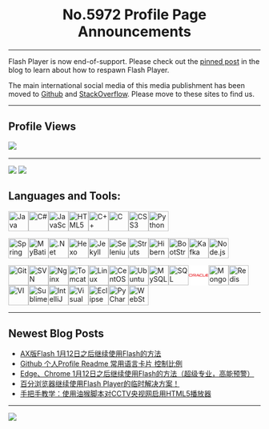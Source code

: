 <h1 align="center">No.5972 Profile Page Announcements</h1>

<hr>

Flash Player is now end-of-support. Please check out the [pinned post](https://no5972.tk/cms/archivers/48.html) in the blog to learn about how to respawn Flash Player.

The main international social media of this media publishment has been moved to [Github](#) and [StackOverflow](https://stackoverflow.com/users/14547429/no-5972). Please move to these sites to find us.

---

## Profile Views
![](https://count.getloli.com/get/@:No5972)

---

![](https://github-readme-stats.vercel.app/api?username=No5972&show_icons=true&text_color=718096&bg_color=ffffff)
![](https://github-readme-stats.vercel.app/api/top-langs/?username=no5972&langs_count=10&layout=compact&t=1611019612033&hide=HTML,css,stylus,batchfile)

<!--
## Social Medias:
[<img align="center" src="https://cdn.jsdelivr.net/npm/simple-icons@3.0.1/icons/github.svg" height="40" width="40" />](https://github.com/No5972) [<img align="center" src="https://cdn.jsdelivr.net/npm/simple-icons@3.0.1/icons/stackoverflow.svg" height="40" width="40" />](https://stackoverflow.com/users/14547429/no-5972)

-->

## Languages and Tools: 
<img align="center" src="https://www.vectorlogo.zone/logos/java/java-icon.svg" height="40" width="40" title="Java" /><img align="center" src="https://raw.githubusercontent.com/abranhe/programming-languages-logos/master/src/csharp/csharp.svg" height="40" width="40" title="C#" /><img align="center" src="https://raw.githubusercontent.com/abranhe/programming-languages-logos/master/src/javascript/javascript.svg" height="40" width="40" title="JavaScript" /><img align="center" src="https://www.vectorlogo.zone/logos/w3_html5/w3_html5-icon.svg" height="40" width="40" title="HTML5" /><img align="center" src="https://raw.githubusercontent.com/abranhe/programming-languages-logos/master/src/cpp/cpp.svg" height="40" width="40" title="C++" /><img align="center" src="https://raw.githubusercontent.com/abranhe/programming-languages-logos/master/src/c/c.svg" height="40" width="40" title="C" /><img align="center" src="https://raw.githubusercontent.com/prplx/svg-logos/master/svg/css3.svg" height="40" width="40" title="CSS3" /><img align="center" src="https://www.vectorlogo.zone/logos/python/python-icon.svg" height="40" width="40" title="Python" />

<img align="center" src="https://www.vectorlogo.zone/logos/springio/springio-icon.svg" height="40" width="40" title="SpringMVC, SpringBoot" /><img align="center" src="https://raw.githubusercontent.com/mybatis/logo/978369e60c3e4f2e4319d57388beb71e7d0955e0/logo-bird-ninja.svg" height="40" width="40" title="MyBatis" /><img align="center" src="https://www.vectorlogo.zone/logos/dotnet/dotnet-icon.svg" height="40" width="40" title=".Net" /><img align="center" src="https://www.vectorlogo.zone/logos/hexoio/hexoio-icon.svg" height="40" width="40" title="Hexo" /><img align="center" src="https://www.vectorlogo.zone/logos/jekyllrb/jekyllrb-icon.svg" title="Jekyll" height="40" width="40" /><img align="center" src="https://raw.githubusercontent.com/gilbarbara/logos/master/logos/selenium.svg" height="40" width="40" title="Selenium" /><img align="center" src="https://www.vectorlogo.zone/logos/apache_struts/apache_struts-icon.svg" height="40" width="40" title="Struts" /><img align="center" src="https://www.vectorlogo.zone/logos/hibernate/hibernate-icon.svg" height="40" width="40" title="Hibernate" /><img align="center" src="https://www.vectorlogo.zone/logos/getbootstrap/getbootstrap-icon.svg" height="40" width="40" title="BootStrap" /><img align="center" src="https://www.vectorlogo.zone/logos/apache_kafka/apache_kafka-icon.svg" height="40" width="40" title="Kafka" /><img align="center" src="https://www.vectorlogo.zone/logos/nodejs/nodejs-icon.svg" height="40" width="40" title="Node.js" />

<img align="center" src="https://www.vectorlogo.zone/logos/git-scm/git-scm-icon.svg" height="40" width="40" title="Git" /><img align="center" src="https://www.vectorlogo.zone/logos/apache_subversion/apache_subversion-icon.svg" height="40" width="40" title="SVN" /><img align="center" src="https://www.vectorlogo.zone/logos/nginx/nginx-icon.svg" height="40" width="40" title="Nginx" /><img align="center" src="https://www.vectorlogo.zone/logos/apache_tomcat/apache_tomcat-icon.svg" height="40" width="40" title="Tomcat" /><img align="center" src="https://www.vectorlogo.zone/logos/linux/linux-icon.svg" height="40" width="40" title="Linux" /><img align="center" src="https://www.vectorlogo.zone/logos/centos/centos-icon.svg" height="40" width="40" title="CentOS" /><img align="center" src="https://www.vectorlogo.zone/logos/ubuntu/ubuntu-icon.svg" height="40" width="40" title="Ubuntu" /><img align="center" src="https://www.vectorlogo.zone/logos/mysql/mysql-icon.svg" height="40" width="40" title="MySQL" /><img align="center" src="https://raw.githubusercontent.com/detain/svg-logos/master/svg/microsoft-sql-server.svg" height="40" width="40" title="SQL Server" /><img align="center" src="https://raw.githubusercontent.com/devicons/devicon/master/icons/oracle/oracle-original.svg" height="40" width="40" title="Oracle Database" /><img align="center" src="https://www.vectorlogo.zone/logos/mongodb/mongodb-icon.svg" height="40" width="40" title="MongoDB" /><img align="center" src="https://www.vectorlogo.zone/logos/redis/redis-icon.svg" height="40" width="40" title="Redis" /><img align="center" src="https://www.vectorlogo.zone/logos/vim/vim-icon.svg" height="40" width="40" title="VI" /><img align="center" src="https://raw.githubusercontent.com/uiwjs/file-icons/master/icon/sublime.svg" height="40" width="40" title="Sublime Text" /><img align="center" src="https://raw.githubusercontent.com/detain/svg-logos/master/svg/intellij-idea.svg" height="40" width="40" title="IntelliJ IDEA" /><img align="center" src="https://raw.githubusercontent.com/kogg/instant-logos/develop/logos/Visual%20Studio.svg" height="40" width="40" title="Visual Studio" /><img align="center" src="https://raw.githubusercontent.com/leungwensen/svg-icon/master/dist/svg/logos/eclipse.svg" height="40" width="40" title="Eclipse" /><img align="center" src="https://raw.githubusercontent.com/detain/svg-logos/master/svg/pycharm.svg" height="40" width="40" title="PyCharm" /><img align="center" src="https://raw.githubusercontent.com/detain/svg-logos/master/svg/webstorm.svg" height="40" width="40" title="WebStorm" />

---
## Newest Blog Posts

<!-- BLOG-POST-LIST:START -->
- [AX版Flash 1月12日之后继续使用Flash的方法](https://no5972.github.io/cms/archivers/65.html)
- [Github 个人Profile Readme 常用语言卡片 控制比例](https://no5972.github.io/cms/archivers/64.html)
- [Edge、Chrome 1月12日之后继续使用Flash的方法（超级专业，高能预警）](https://no5972.github.io/cms/archivers/63.html)
- [百分浏览器继续使用Flash Player的临时解决方案！](https://no5972.github.io/cms/archivers/62.html)
- [手把手教学：使用油猴脚本对CCTV央视网启用HTML5播放器](https://no5972.github.io/cms/archivers/61.html)
<!-- BLOG-POST-LIST:END -->

---
![](https://cdn.jsdelivr.net/gh/No5972/No5972@master/chrome-extension___bakdelbpnhcndajliodnimnlbllobgjg_player.html1.png)


<!--
**No5972/No5972** is a ✨ _special_ ✨ repository because its `README.md` (this file) appears on your GitHub profile.

Here are some ideas to get you started:

- 🔭 I’m currently working on ...
- 🌱 I’m currently learning ...
- 👯 I’m looking to collaborate on ...
- 🤔 I’m looking for help with ...
- 💬 Ask me about ...
- 📫 How to reach me: ...
- 😄 Pronouns: ...
- ⚡ Fun fact: ...
-->
